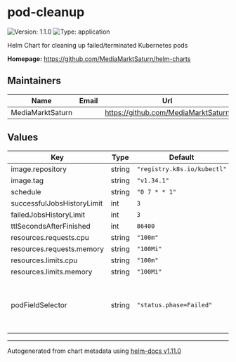 # pod-cleanup

![Version: 1.1.0](https://img.shields.io/badge/Version-1.1.0-informational?style=flat-square) ![Type: application](https://img.shields.io/badge/Type-application-informational?style=flat-square)

Helm Chart for cleaning up failed/terminated Kubernetes pods

**Homepage:** <https://github.com/MediaMarktSaturn/helm-charts>

## Maintainers

| Name | Email | Url |
| ---- | ------ | --- |
| MediaMarktSaturn |  | <https://github.com/MediaMarktSaturn> |

## Values

| Key | Type | Default | Description |
|-----|------|---------|-------------|
| image.repository | string | `"registry.k8s.io/kubectl"` |  |
| image.tag | string | `"v1.34.1"` |  |
| schedule | string | `"0 7 * * 1"` |  |
| successfulJobsHistoryLimit | int | `3` |  |
| failedJobsHistoryLimit | int | `3` |  |
| ttlSecondsAfterFinished | int | `86400` |  |
| resources.requests.cpu | string | `"100m"` |  |
| resources.requests.memory | string | `"100Mi"` |  |
| resources.limits.cpu | string | `"100m"` |  |
| resources.limits.memory | string | `"100Mi"` |  |
| podFieldSelector | string | `"status.phase=Failed"` | field-selector value to identify pods to be cleaned up |

----------------------------------------------
Autogenerated from chart metadata using [helm-docs v1.11.0](https://github.com/norwoodj/helm-docs/releases/v1.11.0)
